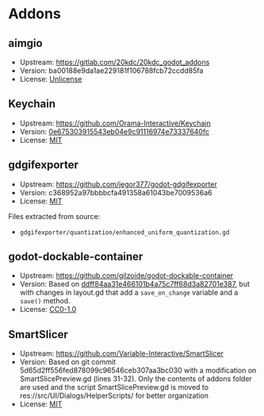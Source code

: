 # Addons

## aimgio

- Upstream: https://gitlab.com/20kdc/20kdc_godot_addons
- Version: ba00188e9da1ae229181f106788fcb72ccdd85fa
- License: [Unlicense](https://gitlab.com/20kdc/20kdc_godot_addons/-/blob/master/godot4/addons/aimg_io/COPYING.txt)

## Keychain

- Upstream: https://github.com/Orama-Interactive/Keychain
- Version: [0e675303915543eb04e9c91116974e73337640fc](https://github.com/Orama-Interactive/Keychain/commit/0e675303915543eb04e9c91116974e73337640fc)
- License: [MIT](https://github.com/Orama-Interactive/Keychain/blob/main/LICENSE)

## gdgifexporter

- Upstream: https://github.com/jegor377/godot-gdgifexporter
- Version: c368952a97bbbbcfa491358a61043be7009536a6
- License: [MIT](https://github.com/jegor377/godot-gdgifexporter/blob/master/LICENSE)

Files extracted from source:
- `gdgifexporter/quantization/enhanced_uniform_quantization.gd`

## godot-dockable-container

- Upstream: https://github.com/gilzoide/godot-dockable-container
- Version: Based on [ddff84aa31e466101b4a75c7ff68d3a82701e387](https://github.com/gilzoide/godot-dockable-container/commit/ddff84aa31e466101b4a75c7ff68d3a82701e387), but with changes in layout.gd that add a `save_on_change` variable and a `save()` method.
- License: [CC0-1.0](https://github.com/gilzoide/godot-dockable-container/blob/main/LICENSE)

## SmartSlicer

- Upstream: https://github.com/Variable-Interactive/SmartSlicer
- Version: Based on git commit 5d65d2ff556fed878099c96546ceb307aa3bc030 with a modification on SmartSlicePreview.gd (lines 31-32). Only the contents of addons folder are used and the script SmartSlicePreview.gd is moved to res://src/UI/Dialogs/HelperScripts/ for better organization
- License: [MIT](https://github.com/Variable-Interactive/SmartSlicer/blob/main/LICENSE)


